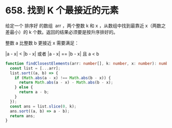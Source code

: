 # 658. 找到 K 个最接近的元素

给定一个 排序好 的数组  arr ，两个整数 k 和 x ，从数组中找到最靠近 x（两数之差最小）的 k 个数。返回的结果必须要是按升序排好的。

整数 a 比整数 b 更接近 x 需要满足：

|a - x| < |b - x| 或者
|a - x| == |b - x| 且 a < b

```ts
function findClosestElements(arr: number[], k: number, x: number): number[] {
  const list = [...arr];
  list.sort((a, b) => {
    if (Math.abs(a - x) !== Math.abs(b - x)) {
      return Math.abs(a - x) - Math.abs(b - x);
    } else {
      return a - b;
    }
  });
  const ans = list.slice(0, k);
  ans.sort((a, b) => a - b);
  return ans;
}
```
